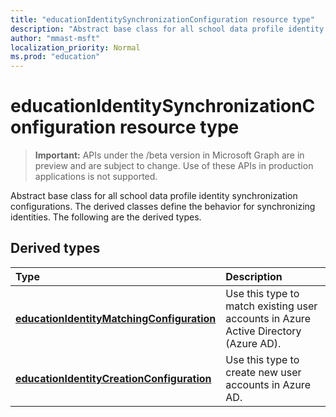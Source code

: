 ```yaml
---
title: "educationIdentitySynchronizationConfiguration resource type"
description: "Abstract base class for all school data profile identity synchronization configurations. The derived classes define the behavior for synchronizing identities. The following are the derived types."
author: "mmast-msft"
localization_priority: Normal
ms.prod: "education"
---
```


# educationIdentitySynchronizationConfiguration resource type

> **Important:** APIs under the /beta version in Microsoft Graph are in preview and are subject to change. Use of these APIs in production applications is not supported.

Abstract base class for all school data profile identity synchronization configurations. The derived classes define the behavior for synchronizing identities. The following are the derived types.

## Derived types
| Type | Description | 
|:-|:-|
| [**educationIdentityMatchingConfiguration**](educationidentitymatchingconfiguration.md) | Use this type to match existing user accounts in Azure Active Directory (Azure AD). |
| [**educationIdentityCreationConfiguration**](educationidentitycreationconfiguration.md) | Use this type to create new user accounts in Azure AD. |
